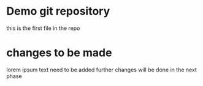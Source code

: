 # Demo git repository
this is the first file in the repo

# changes to be made
lorem ipsum text need to be added
further changes will be done in the next phase